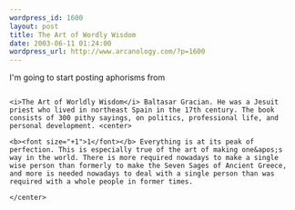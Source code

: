 ```yaml
--- 
wordpress_id: 1600
layout: post
title: The Art of Wordly Wisdom
date: 2003-06-11 01:24:00
wordpress_url: http://www.arcanology.com/?p=1600
---
```

I&apos;m going to start posting aphorisms from 
                                                                                                                                                      
                                                                                                                                                      <i>The Art of Worldly Wisdom</i> Baltasar Gracian. He was a Jesuit priest who lived in northeast Spain in the 17th century. The book consists of 300 pithy sayings, on politics, professional life, and personal development. <center>
                                                                                                                                                        <b><font size="+1">1</font></b> Everything is at its peak of perfection. This is especially true of the art of making one&apos;s way in the world. There is more required nowadays to make a single wise person than formerly to make the Seven Sages of Ancient Greece, and more is needed nowadays to deal with a single person than was required with a whole people in former times.
                                                                                                                                                      </center>
